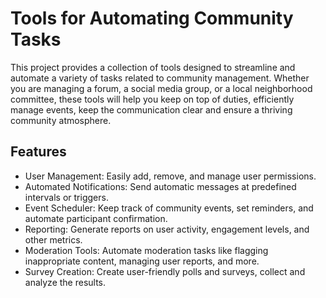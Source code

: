 # Tools for Automating Community Tasks

This project provides a collection of tools designed to streamline and automate a variety of tasks related to community management. Whether you are managing a forum, a social media group, or a local neighborhood committee, these tools will help you keep on top of duties, efficiently manage events, keep the communication clear and ensure a thriving community atmosphere.

## Features

-   User Management: Easily add, remove, and manage user permissions.
-   Automated Notifications: Send automatic messages at predefined intervals or triggers.
-   Event Scheduler: Keep track of community events, set reminders, and automate participant confirmation.
-   Reporting: Generate reports on user activity, engagement levels, and other metrics.
-   Moderation Tools: Automate moderation tasks like flagging inappropriate content, managing user reports, and more.
-   Survey Creation: Create user-friendly polls and surveys, collect and analyze the results.



